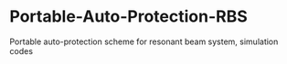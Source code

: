 # Portable-Auto-Protection-RBS
Portable auto-protection scheme for resonant beam system, simulation codes
